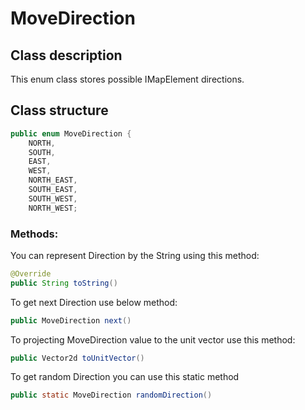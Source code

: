 # MoveDirection
## Class description
This enum class stores possible IMapElement directions.

## Class structure
```java
public enum MoveDirection {
    NORTH,
    SOUTH,
    EAST,
    WEST,
    NORTH_EAST,
    SOUTH_EAST,
    SOUTH_WEST,
    NORTH_WEST;
```

### Methods:
You can represent Direction by the String using this method:
```java
@Override
public String toString()
```
To get next Direction use below method:
```java
public MoveDirection next()
```
To projecting MoveDirection value to the unit vector use this method:
```java
public Vector2d toUnitVector()
```
To get random Direction you can use this static method
```java
public static MoveDirection randomDirection()
```

